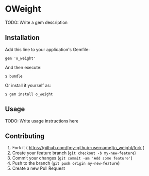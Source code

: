 # OWeight

TODO: Write a gem description

## Installation

Add this line to your application's Gemfile:

    gem 'o_weight'

And then execute:

    $ bundle

Or install it yourself as:

    $ gem install o_weight

## Usage

TODO: Write usage instructions here

## Contributing

1. Fork it ( https://github.com/[my-github-username]/o_weight/fork )
2. Create your feature branch (`git checkout -b my-new-feature`)
3. Commit your changes (`git commit -am 'Add some feature'`)
4. Push to the branch (`git push origin my-new-feature`)
5. Create a new Pull Request
